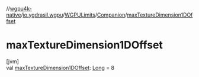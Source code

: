 //[wgpu4k-native](../../../../index.md)/[io.ygdrasil.wgpu](../../index.md)/[WGPULimits](../index.md)/[Companion](index.md)/[maxTextureDimension1DOffset](max-texture-dimension1-d-offset.md)

# maxTextureDimension1DOffset

[jvm]\
val [maxTextureDimension1DOffset](max-texture-dimension1-d-offset.md): [Long](https://kotlinlang.org/api/core/kotlin-stdlib/kotlin/-long/index.html) = 8